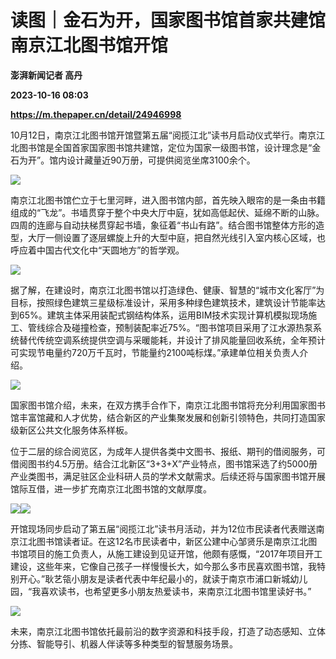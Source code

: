 # 读图｜金石为开，国家图书馆首家共建馆南京江北图书馆开馆
**澎湃新闻记者 高丹**

**2023-10-16 08:03**

**https://m.thepaper.cn/detail/24946998**

10月12日，南京江北图书馆开馆暨第五届“阅揽江北”读书月启动仪式举行。南京江北图书馆是全国首家国家图书馆共建馆，定位为国家一级图书馆，设计理念是“金石为开”。馆内设计藏量近90万册，可提供阅览坐席3100余个。

![](https://imagecloud.thepaper.cn/thepaper/image/274/302/360.jpeg)

南京江北图书馆伫立于七里河畔，进入图书馆内部，首先映入眼帘的是一条由书籍组成的“飞龙”。书墙贯穿于整个中央大厅中庭，犹如高低起伏、延绵不断的山脉。四周的连廊与自动扶梯贯穿起书墙，象征着“书山有路”。结合图书馆整体方形的造型，大厅一侧设置了逐层螺旋上升的大型中庭，把自然光线引入室内核心区域，也呼应着中国古代文化中“天圆地方”的哲学观。

![](https://imagecloud.thepaper.cn/thepaper/image/274/302/358.jpg)

据了解，在建设时，南京江北图书馆以打造绿色、健康、智慧的“城市文化客厅”为目标，按照绿色建筑三星级标准设计，采用多种绿色建筑技术，建筑设计节能率达到65%。建筑主体采用装配式钢结构体系，运用BIM技术实现计算机模拟现场施工、管线综合及碰撞检查，预制装配率近75%。“图书馆项目采用了江水源热泵系统替代传统空调系统提供空调与采暖能耗，并设计了排风能量回收系统，全年预计可实现节电量约720万千瓦时，节能量约2100吨标煤。”承建单位相关负责人介绍。

![](https://imagecloud.thepaper.cn/thepaper/image/274/302/359.jpg)

国家图书馆介绍，未来，在双方携手合作下，南京江北图书馆将充分利用国家图书馆丰富馆藏和人才优势，结合新区的产业集聚发展和创新引领特色，共同打造国家级新区公共文化服务体系样板。

位于二层的综合阅览区，为成年人提供各类中文图书、报纸、期刊的借阅服务，可借阅图书约4.5万册。结合江北新区“3+3+X”产业特点，图书馆采选了约5000册产业类图书，满足驻区企业科研人员的学术文献需求。后续还将与国家图书馆开展馆际互借，进一步扩充南京江北图书馆的文献厚度。

![](https://imagecloud.thepaper.cn/thepaper/image/274/302/357.jpg)![](https://imagecloud.thepaper.cn/thepaper/image/274/302/355.jpeg)

开馆现场同步启动了第五届“阅揽江北”读书月活动，并为12位市民读者代表赠送南京江北图书馆读者证。在这12名市民读者中，新区公建中心邹贤乐是南京江北图书馆项目的施工负责人，从施工建设到见证开馆，他颇有感慨，“2017年项目开工建设，这些年来，它像自己孩子一样慢慢长大，如今那么多市民喜欢图书馆，我特别开心。”耿艺瓴小朋友是读者代表中年纪最小的，就读于南京市浦口新城幼儿园，“我喜欢读书，也希望更多小朋友热爱读书，来南京江北图书馆里读好书。”

![](https://imagecloud.thepaper.cn/thepaper/image/274/302/356.jpeg)

未来，南京江北图书馆依托最前沿的数字资源和科技手段，打造了动态感知、立体分拣、智能导引、机器人伴读等多种类型的智慧服务场景。